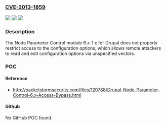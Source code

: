 ### [CVE-2013-1859](https://cve.mitre.org/cgi-bin/cvename.cgi?name=CVE-2013-1859)
![](https://img.shields.io/static/v1?label=Product&message=n%2Fa&color=blue)
![](https://img.shields.io/static/v1?label=Version&message=n%2Fa&color=blue)
![](https://img.shields.io/static/v1?label=Vulnerability&message=n%2Fa&color=brighgreen)

### Description

The Node Parameter Control module 6.x-1.x for Drupal does not properly restrict access to the configuration options, which allows remote attackers to read and edit configuration options via unspecified vectors.

### POC

#### Reference
- http://packetstormsecurity.com/files/120788/Drupal-Node-Parameter-Control-6.x-Access-Bypass.html

#### Github
No GitHub POC found.

